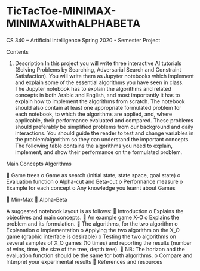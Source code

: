 # TicTacToe-MINIMAX-MINIMAXwithALPHABETA
CS 340 – Artificial Intelligence 
Spring 2020 - Semester Project 

Contents

1. Description
In this project you will write three interactive AI tutorials (Solving Problems by 
Searching, Adversarial Search and Constraint Satisfaction). You will write them as 
Jupyter notebooks which implement and explain some of the essential algorithms 
you have seen in class.
The Jupyter notebook has to explain the algorithms and related concepts in both 
Arabic and English, and most importantly it has to explain how to implement the 
algorithms from scratch. 
The notebook should also contain at least one appropriate formulated problem for 
each notebook, to which the algorithms are applied, and, where applicable, their 
performance evaluated and compared. These problems should preferably be 
simplified problems from our background and daily interactions.
You should guide the reader to test and change variables in the problem/algorithm
so they can understand the important concepts. 
The following table contains the algorithms you need to explain, implement, and 
show their performance on the formulated problem.


 
 Main Concepts Algorithms


 Game trees
o Game as search (initial state, state 
space, goal state)
o Evaluation function
o Alpha-cut and Beta-cut
o Performance measure
o Example for each concept
o Any knowledge you learnt about 
Games

 Min-Max
 Alpha-Beta

A suggested notebook layout is as follows:
 Introduction 
o Explains the objectives and main concepts.
 An example game X-O
o Explains the problem and its formulation.
 The algorithms, 
for the two algorithm
o Explanation
o Implementation
o Applying the two algorithm on the X_O game (graphic interface is 
desirable)
o Testing the two algorithms on several samples of X_O games (10
times) and reporting the results (number of wins, time, the size of the 
tree, depth tree). 
 NB: The horizon and the evaluation function should be the 
same for both algorithms.
o Compare and Interpret your experimental results 
 References and resources
